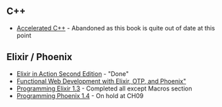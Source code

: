 ## C++
- [Accelerated C++](/C%2B%2B%20-%20Accelerated%20C%2B%2B/) - Abandoned as this book is quite out of date at this point

## Elixir / Phoenix
- [Elixir in Action Second Edition](/Elixir%20-%20Elixir%20in%20Action%20Second%20Edition/) - "Done"
- [Functional Web Development with Elixir, OTP, and Phoenix"](/Elixir%2BPhoenix%20-%20Functional%20Web%20Development%20with%20Elixir%2C%20OTP%2C%20and%20Phoenix/)
- [Programming Elixir 1.3](/Elixir%20-%20Programming%20Elixir%201.3/) - Completed all except Macros section
- [Programming Phoenix 1.4](/Phoenix%20-%20Programming%20Phoenix%201.4/) - On hold at CH09
